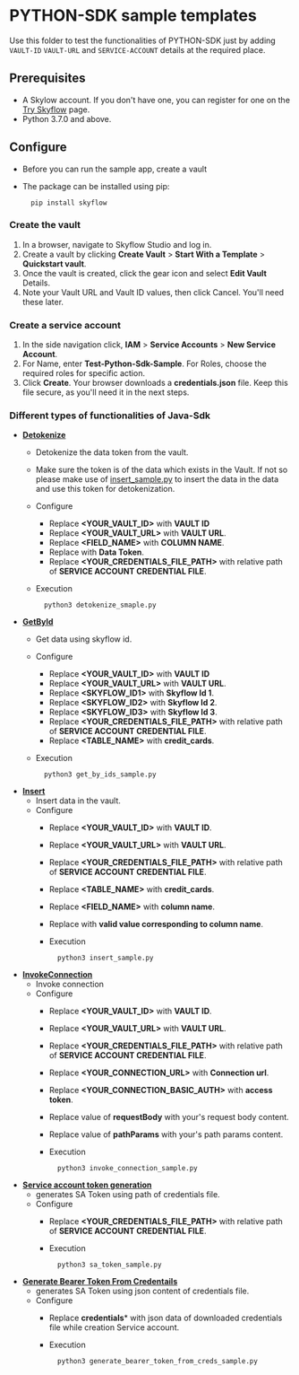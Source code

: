 # PYTHON-SDK sample templates
Use this folder to test the functionalities of PYTHON-SDK just by adding `VAULT-ID` `VAULT-URL` and `SERVICE-ACCOUNT` details at the required place.

## Prerequisites
- A Skylow account. If you don't have one, you can register for one on the [Try Skyflow](https://skyflow.com/try-skyflow) page.
- Python 3.7.0 and above.

## Configure
- Before you can run the sample app, create a vault
- The package can be installed using pip:

        pip install skyflow

### Create the vault
1. In a browser, navigate to Skyflow Studio and log in.
2. Create a vault by clicking **Create Vault** > **Start With a Template** > **Quickstart vault**.
3. Once the vault is created, click the gear icon and select **Edit Vault** Details.
4. Note your Vault URL and Vault ID values, then click Cancel. You'll need these later.

### Create a service account
1. In the side navigation click, **IAM** > **Service Accounts** > **New Service Account**.
2. For Name, enter **Test-Python-Sdk-Sample**. For Roles, choose the required roles for specific action.
3. Click **Create**. Your browser downloads a **credentials.json** file. Keep this file secure, as you'll need it in the next steps.

### Different types of functionalities of Java-Sdk
- [**Detokenize**](detokenize_sample.py)
    - Detokenize the data token from the vault. 
    - Make sure the token is of the data which exists in the Vault. If not so please make use of [insert_sample.py](insert_sample.py) to insert the data in the data and use this token for detokenization.
    - Configure
        - Replace **<YOUR_VAULT_ID>** with **VAULT ID**
        - Replace **<YOUR_VAULT_URL>** with **VAULT URL**.
        - Replace **<FIELD_NAME>** with **COLUMN NAME**.
        - Replace **<TOKEN>** with **Data Token**.
        - Replace **<YOUR_CREDENTIALS_FILE_PATH>** with relative  path of **SERVICE ACCOUNT CREDENTIAL FILE**.
    - Execution
        
            python3 detokenize_smaple.py
- [**GetById**](get_by_ids_sample.py)
    - Get data using skyflow id. 
    - Configure
        - Replace **<YOUR_VAULT_ID>** with **VAULT ID**
        - Replace **<YOUR_VAULT_URL>** with **VAULT URL**.
        - Replace **<SKYFLOW_ID1>** with **Skyflow Id 1**.
        - Replace **<SKYFLOW_ID2>** with **Skyflow Id 2**.
        - Replace **<SKYFLOW_ID3>** with **Skyflow Id 3**.
        - Replace **<YOUR_CREDENTIALS_FILE_PATH>** with relative  path of **SERVICE ACCOUNT CREDENTIAL FILE**.
        - Replace **<TABLE_NAME>** with **credit_cards**.
    - Execution
            
            python3 get_by_ids_sample.py
- [**Insert**](insert_sample.py)
    - Insert data in the vault.
    - Configure
        - Replace **<YOUR_VAULT_ID>** with **VAULT ID**.
        - Replace **<YOUR_VAULT_URL>** with **VAULT URL**.
        - Replace **<YOUR_CREDENTIALS_FILE_PATH>** with relative  path of **SERVICE ACCOUNT CREDENTIAL FILE**.
        - Replace **<TABLE_NAME>** with **credit_cards**.
        - Replace **<FIELD_NAME>** with **column name**.
        - Replace **<VALUE>** with **valid value corresponding to column name**.
        - Execution
            
                python3 insert_sample.py
- [**InvokeConnection**](invoke_connection_sample.py)
    - Invoke connection
    - Configure
        - Replace **<YOUR_VAULT_ID>** with **VAULT ID**.
        - Replace **<YOUR_VAULT_URL>** with **VAULT URL**.
        - Replace **<YOUR_CREDENTIALS_FILE_PATH>** with relative  path of **SERVICE ACCOUNT CREDENTIAL FILE**.
        - Replace **<YOUR_CONNECTION_URL>** with **Connection url**.
        - Replace **<YOUR_CONNECTION_BASIC_AUTH>** with **access token**.
        - Replace value of **requestBody** with your's request body content.
        - Replace value of **pathParams** with your's path params content.

        - Execution
            
                python3 invoke_connection_sample.py
- [**Service account token generation**](sa_token_Sample.py)
    - generates SA Token using path of credentials file.
    - Configure
        - Replace **<YOUR_CREDENTIALS_FILE_PATH>** with relative  path of **SERVICE ACCOUNT CREDENTIAL FILE**.

        - Execution
            
                python3 sa_token_sample.py

- [**Generate Bearer Token From Credentails**](generate_bearer_token_from_creds_sample.py)
    - generates SA Token using json content of credentials file.
    - Configure
        - Replace **credentials*** with json data of downloaded credentials file while creation Service account.

        - Execution
            
                python3 generate_bearer_token_from_creds_sample.py